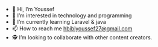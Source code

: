 - 👋 Hi, I’m Youssef
- 👀 I’m interested in technology and programming
- 🌱 I’m currently learning Laravel & java
- 📫 How to reach me hbibiyoussef27@gmail.com
- 🕵️ I’m looking to collaborate with other content creators.
<!---
YHbibi/YHbibi is a ✨ special ✨ repository because its `README.md` (this file) appears on your GitHub profile.
You can click the Preview link to take a look at your changes.
--->
